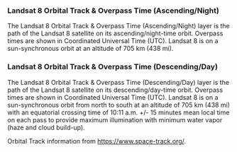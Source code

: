 ### Landsat 8 Orbital Track & Overpass Time (Ascending/Night)
The Landsat 8 Orbital Track & Overpass Time (Ascending/Night) layer is the path of the Landsat 8 satellite on its ascending/night-time orbit. Overpass times are shown in Coordinated Universal Time (UTC). Landsat 8 is on a sun-synchronous orbit at an altitude of 705 km (438 mi).

### Landsat 8 Orbital Track & Overpass Time (Descending/Day)
The Landsat 8 Orbital Track & Overpass Time (Descending/Day) layer is the path of the Landsat 8 satellite on its descending/day-time orbit. Overpass times are shown in Coordinated Universal Time (UTC). Landsat 8 is on a sun-synchronous orbit from north to south at an altitude of 705 km (438 mi) with an equatorial crossing time of 10:11 a.m. +/- 15 minutes mean local time on each pass to provide maximum illumination with minimum water vapor (haze and cloud build-up).

Orbital Track information from <https://www.space-track.org/>.
